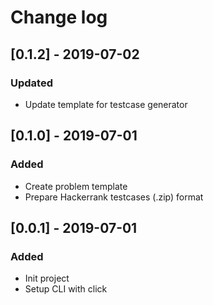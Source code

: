 # Change log

## [0.1.2] - 2019-07-02

### Updated
- Update template for testcase generator

## [0.1.0] - 2019-07-01

### Added
- Create problem template
- Prepare Hackerrank testcases (.zip) format

## [0.0.1] - 2019-07-01

### Added
- Init project
- Setup CLI with click
